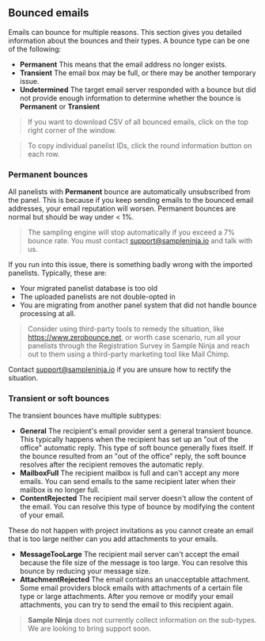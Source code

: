 ## Bounced emails
Emails can bounce for multiple reasons. This section gives you detailed information about the bounces and their types. A bounce type can be one of the following:

- **Permanent** This means that the email address no longer exists.
- **Transient** The email box may be full, or there may be another temporary issue.
- **Undetermined** The target email server responded with a bounce but did not provide enough information to determine whether the bounce is **Permanent** or **Transient**

> If you want to download CSV of all bounced emails, click on the top right corner of the window.

> To copy individual panelist IDs, click the round information button on each row.

### Permanent bounces

All panelists with **Permanent** bounce are automatically unsubscribed from the panel. This is because if you keep sending emails to the bounced email addresses, your email reputation will worsen. Permanent bounces are normal but should be way under < 1%. 

> The sampling engine will stop automatically if you exceed a 7% bounce rate. You must contact support@sampleninja.io and talk with us.

If you run into this issue, there is something badly wrong with the imported panelists. Typically, these are:

- Your migrated panelist database is too old
- The uploaded panelists are not double-opted in
- You are migrating from another panel system that did not handle bounce processing at all.

> Consider using third-party tools to remedy the situation, like https://www.zerobounce.net, or worth case scenario, run all your panelists through the Registration Survey in Sample Ninja and reach out to them using a third-party marketing tool like Mail Chimp.

Contact support@sampleninja.io if you are unsure how to rectify the situation.

### Transient or soft bounces

The transient bounces have multiple subtypes:

- **General** The recipient's email provider sent a general transient bounce. This typically happens when the recipient has set up an "out of the office" automatic reply. This type of soft bounce generally fixes itself. If the bounce resulted from an "out of the office" reply, the soft bounce resolves after the recipient removes the automatic reply.
- **MailboxFull** The recipient mailbox is full and can't accept any more emails. You can send emails to the same recipient later when their mailbox is no longer full.
- **ContentRejected** The recipient mail server doesn't allow the content of the email. You can resolve this type of bounce by modifying the content of your email.

These do not happen with project invitations as you cannot create an email that is too large neither can you add attachments to your emails.

- **MessageTooLarge** The recipient mail server can't accept the email because the file size of the message is too large. You can resolve this bounce by reducing your message size.
- **AttachmentRejected** The email contains an unacceptable attachment. Some email providers block emails with attachments of a certain file type or large attachments. After you remove or modify your email attachments, you can try to send the email to this recipient again.

> **Sample Ninja** does not currently collect information on the sub-types. We are looking to bring support soon.
